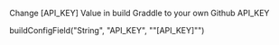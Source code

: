 Change [API_KEY] Value in build Graddle to your own Github API_KEY

  buildConfigField("String", "API_KEY", "\"[API_KEY]\"")

